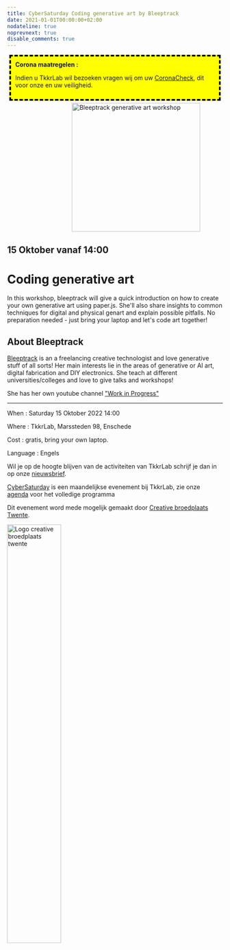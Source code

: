 ```yaml
---
title: CyberSaturday Coding generative art by Bleeptrack
date: 2021-01-01T00:00:00+02:00
nodateline: true
noprevnext: true
disable_comments: true
---
```

<div style="background: yellow;margin: 5px;padding:10px;border: 4px dashed black;">
<strong>Corona maatregelen :</strong><p>
Indien u TkkrLab wil bezoeken vragen wij om uw <a href="https://coronacheck.nl/">CoronaCheck</a>, dit voor onze en uw veiligheid.
</div>

<img alt="Bleeptrack generative art workshop" src="/images/bleeptrack.jpg" width="300px" height="300px" style="margin: 0px 30%;">

## 15 Oktober vanaf 14:00  ##

# Coding generative art
In this workshop, bleeptrack will give a quick introduction on how to create your own generative art using paper.js. She'll also share insights to common techniques for digital and physical genart and explain possible pitfalls. No preparation needed - just bring your laptop and let's code art together!

## About Bleeptrack
[Bleeptrack](https://www.bleeptrack.de/) is an a freelancing creative technologist and love generative stuff of all sorts!
Her main interests lie in the areas of generative or AI art, digital fabrication and DIY electronics. She teach at different universities/colleges and love to give talks and workshops!

She has her own youtube channel ["Work in Progress"](https://www.youtube.com/c/BleeptrackDe)

<hr>
When : Saturday 15 Oktober 2022 14:00

Where : TkkrLab, Marssteden 98, Enschede

Cost : gratis, bring your own laptop.

Language : Engels

Wil je op de hoogte blijven van de activiteiten van TkkrLab schrijf je dan in op onze [nieuwsbrief](http://eepurl.com/gLxrLD).


[CyberSaturday](/cybersaturdays/cybersaturday/) is een maandelijkse evenement bij TkkrLab, zie onze [agenda](/agenda/) voor het volledige programma

Dit evenement word mede mogelijk gemaakt door [Creative broedplaats Twente](http://www.creatievebroedplaatsentwente.nl/).

<img width=50% src="/images/Logo-Creatieve-Broedplaatsen-Twente.jpg"  alt="Logo creative broedplaats twente">